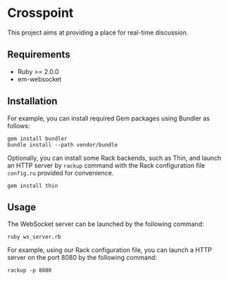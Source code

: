 Crosspoint
==========

This project aims at providing a place for real-time discussion.


Requirements
------------
* Ruby >= 2.0.0
* em-websocket


Installation
------------
For example, you can install required Gem packages using Bundler as follows:
```
gem install bundler
bundle install --path vendor/bundle
```

Optionally, you can install some Rack backends, such as Thin, and launch an HTTP
server by `rackup` command with the Rack configuration file `config.ru` provided
for convenience.
```
gem install thin
```


Usage
-----
The WebSocket server can be launched by the following command:
```
ruby ws_server.rb
```

For example, using our Rack configuration file, you can launch a HTTP server on
the port 8080 by the following command:
```
rackup -p 8080
```
